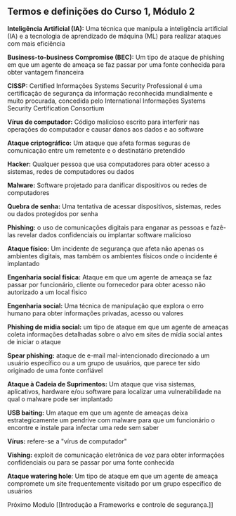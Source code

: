 ## **Termos e definições do Curso 1, Módulo 2**

**Inteligência Artificial (IA):** Uma técnica que manipula a inteligência artificial (IA) e a tecnologia de aprendizado de máquina (ML) para realizar ataques com mais eficiência

**Business-to-business Compromise (BEC):** Um tipo de ataque de phishing em que um agente de ameaça se faz passar por uma fonte conhecida para obter vantagem financeira

**CISSP:** Certified Informações Systems Security Professional é uma certificação de segurança da informação reconhecida mundialmente e muito procurada, concedida pelo International Informações Systems Security Certification Consortium

**Vírus de computador:** Código malicioso escrito para interferir nas operações do computador e causar danos aos dados e ao software

**Ataque criptográfico:** Um ataque que afeta formas seguras de comunicação entre um remetente e o destinatário pretendido

**Hacker:** Qualquer pessoa que usa computadores para obter acesso a sistemas, redes de computadores ou dados

**Malware:** Software projetado para danificar dispositivos ou redes de computadores

**Quebra de senha:** Uma tentativa de acessar dispositivos, sistemas, redes ou dados protegidos por senha

**Phishing:** o uso de comunicações digitais para enganar as pessoas e fazê-las revelar dados confidenciais ou implantar software malicioso

**Ataque físico:** Um incidente de segurança que afeta não apenas os ambientes digitais, mas também os ambientes físicos onde o incidente é implantado

**Engenharia social física:** Ataque em que um agente de ameaça se faz passar por funcionário, cliente ou fornecedor para obter acesso não autorizado a um local físico

**Engenharia social:** Uma técnica de manipulação que explora o erro humano para obter informações privadas, acesso ou valores

**Phishing de mídia social:** um tipo de ataque em que um agente de ameaças coleta informações detalhadas sobre o alvo em sites de mídia social antes de iniciar o ataque

**Spear phishing:** ataque de e-mail mal-intencionado direcionado a um usuário específico ou a um grupo de usuários, que parece ter sido originado de uma fonte confiável

**Ataque à Cadeia de Suprimentos:** Um ataque que visa sistemas, aplicativos, hardware e/ou software para localizar uma vulnerabilidade na qual o malware pode ser implantado

**USB baiting:** Um ataque em que um agente de ameaças deixa estrategicamente um pendrive com malware para que um funcionário o encontre e instale para infectar uma rede sem saber

**Vírus:** refere-se a "vírus de computador"

**Vishing:** exploit de comunicação eletrônica de voz para obter informações confidenciais ou para se passar por uma fonte conhecida

**Ataque watering hole**: Um tipo de ataque em que um agente de ameaça compromete um site frequentemente visitado por um grupo específico de usuários

Próximo Modulo [[Introdução a Frameworks e controle de segurança.]]
